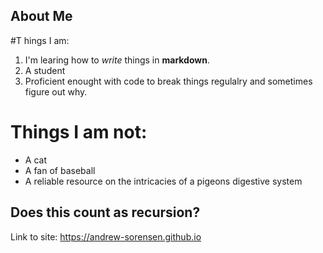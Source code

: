 ## About Me

#T hings I am:
1. I'm learing how to *write* things in **markdown**.
2. A student
3. Proficient enought with code to break things regulalry and sometimes figure out why.

# Things I am not:
* A cat
* A fan of baseball
* A reliable resource on the intricacies of a pigeons digestive system


## Does this count as recursion?
Link to site: https://andrew-sorensen.github.io
